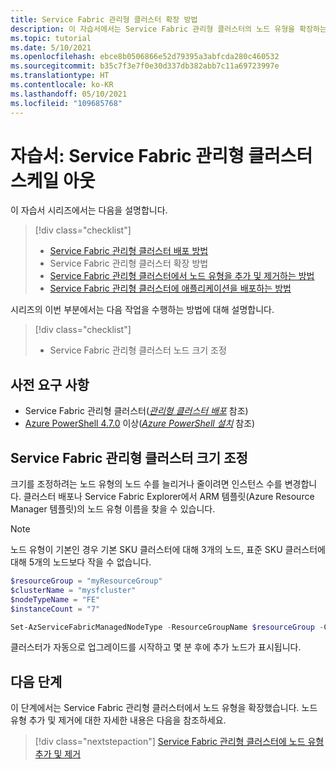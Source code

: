 ```yaml
---
title: Service Fabric 관리형 클러스터 확장 방법
description: 이 자습서에서는 Service Fabric 관리형 클러스터의 노드 유형을 확장하는 방법에 대해 알아봅니다.
ms.topic: tutorial
ms.date: 5/10/2021
ms.openlocfilehash: ebce8b0506866e52d79395a3abfcda280c460532
ms.sourcegitcommit: b35c7f3e7f0e30d337db382abb7c11a69723997e
ms.translationtype: HT
ms.contentlocale: ko-KR
ms.lasthandoff: 05/10/2021
ms.locfileid: "109685768"
---
```

# <a name="tutorial-scale-out-a-service-fabric-managed-cluster"></a>자습서: Service Fabric 관리형 클러스터 스케일 아웃

이 자습서 시리즈에서는 다음을 설명합니다.

> [!div class="checklist"]
> * [Service Fabric 관리형 클러스터 배포 방법](tutorial-managed-cluster-deploy.md)
> * Service Fabric 관리형 클러스터 확장 방법
> * [Service Fabric 관리형 클러스터에서 노드 유형을 추가 및 제거하는 방법](tutorial-managed-cluster-add-remove-node-type.md)
> * [Service Fabric 관리형 클러스터에 애플리케이션을 배포하는 방법](tutorial-managed-cluster-deploy-app.md)

시리즈의 이번 부분에서는 다음 작업을 수행하는 방법에 대해 설명합니다.

> [!div class="checklist"]
> * Service Fabric 관리형 클러스터 노드 크기 조정

## <a name="prerequisites"></a>사전 요구 사항

* Service Fabric 관리형 클러스터([*관리형 클러스터 배포*](tutorial-managed-cluster-deploy.md) 참조)
* [Azure PowerShell 4.7.0](/powershell/azure/release-notes-azureps#azservicefabric) 이상([*Azure PowerShell 설치*](/powershell/azure/install-az-ps) 참조)

## <a name="scale-a-service-fabric-managed-cluster"></a>Service Fabric 관리형 클러스터 크기 조정
크기를 조정하려는 노드 유형의 노드 수를 늘리거나 줄이려면 인스턴스 수를 변경합니다. 클러스터 배포나 Service Fabric Explorer에서 ARM 템플릿(Azure Resource Manager 템플릿)의 노드 유형 이름을 찾을 수 있습니다.  

> [!NOTE]
> 노드 유형이 기본인 경우 기본 SKU 클러스터에 대해 3개의 노드, 표준 SKU 클러스터에 대해 5개의 노드보다 작을 수 없습니다.

```powershell
$resourceGroup = "myResourceGroup"
$clusterName = "mysfcluster"
$nodeTypeName = "FE"
$instanceCount = "7"

Set-AzServiceFabricManagedNodeType -ResourceGroupName $resourceGroup -ClusterName $clusterName -name $nodeTypeName -InstanceCount $instanceCount -Verbose
```

클러스터가 자동으로 업그레이드를 시작하고 몇 분 후에 추가 노드가 표시됩니다.

## <a name="next-steps"></a>다음 단계

이 단계에서는 Service Fabric 관리형 클러스터에서 노드 유형을 확장했습니다. 노드 유형 추가 및 제거에 대한 자세한 내용은 다음을 참조하세요.

> [!div class="nextstepaction"]
> [Service Fabric 관리형 클러스터에 노드 유형 추가 및 제거](tutorial-managed-cluster-add-remove-node-type.md)
